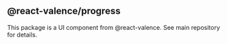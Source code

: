 ## @react-valence/progress 

This package is a UI component from @react-valence. See main repository for details.